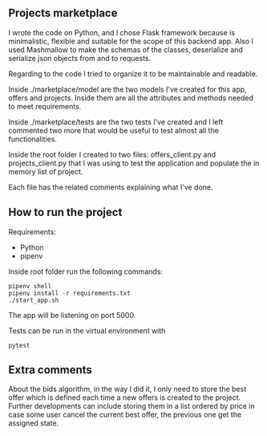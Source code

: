## Projects marketplace

I wrote the code on Python, and I chose Flask framework because is minimalistic, flexible and suitable for the scope of this backend app. Also I used Mashmallow to make the schemas of the classes, deserialize and serialize json objects from and to requests.

Regarding to the code I tried to organize it to be maintainable and readable.

Inside ./marketplace/model are the two models I've created for this app, offers and projects. Inside them are all the attributes and methods needed to meet requirements.

Inside ./marketplace/tests are the two tests I've created and I left commented two more that would be useful to test almost all the functionalities.

Inside the root folder I created to two files: offers_client.py and projects_client.py that I was using to test the application and populate the in memory list of project.

Each file has the related comments explaining what I've done.

## How to run the project

Requirements:

- Python
- pipenv

Inside root folder run the following commands:

```
pipenv shell
pipenv install -r requirements.txt
./start_app.sh
```

The app will be listening on port 5000.

Tests can be run in the virtual environment with

```
pytest
```

## Extra comments

About the bids algorithm, in the way I did it, I only need to store the best offer which is defined each time a new offers is created to the project. Further developments can include storing them in a list ordered by price in case some user cancel the current best offer, the previous one get the assigned state.
